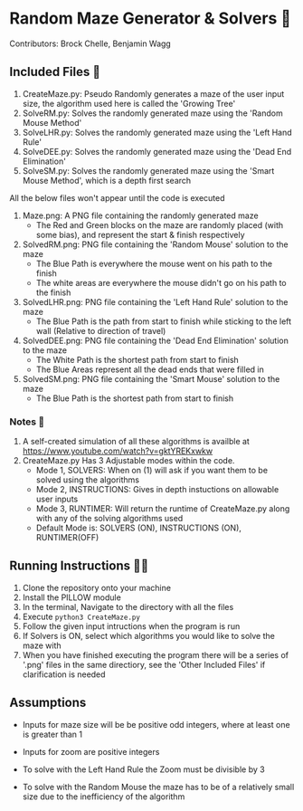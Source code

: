# Random Maze Generator & Solvers 🧩

Contributors: Brock Chelle, Benjamin Wagg

## Included Files 📁

1. CreateMaze.py: Pseudo Randomly generates a maze of the user input size, the algorithm used here is called the 'Growing Tree'
2. SolveRM.py: Solves the randomly generated maze using the 'Random Mouse Method'
3. SolveLHR.py: Solves the randomly generated maze using the 'Left Hand Rule'
4. SolveDEE.py: Solves the randomly generated maze using the 'Dead End Elimination'
5. SolveSM.py: Solves the randomly generated maze using the 'Smart Mouse Method', which is a depth first search

All the below files won't appear until the code is executed
1. Maze.png: A PNG file containing the randomly generated maze
    * The Red and Green blocks on the maze are randomly placed (with some bias), and represent the start & finish respectively
2. SolvedRM.png: PNG file containing the 'Random Mouse' solution to the maze
    * The Blue Path is everywhere the mouse went on his path to the finish
    * The white areas are everywhere the mouse didn't go on his path to the finish
3. SolvedLHR.png: PNG file containing the 'Left Hand Rule' solution to the maze
    * The Blue Path is the path from start to finish while sticking to the left wall (Relative to direction of travel)
4. SolvedDEE.png: PNG file containing the 'Dead End Elimination' solution to the maze
    * The White Path is the shortest path from start to finish
    * The Blue Areas represent all the dead ends that were filled in
5. SolvedSM.png: PNG file containing the 'Smart Mouse' solution to the maze
    * The Blue Path is the shortest path from start to finish

### Notes 📝

1. A self-created simulation of all these algorithms is availble at https://www.youtube.com/watch?v=gktYREKxwkw
2. CreateMaze.py Has 3 Adjustable modes within the code.
    * Mode 1, SOLVERS: When on (1) will ask if you want them to be solved using the algorithms
    * Mode 2, INSTRUCTIONS: Gives in depth instuctions on allowable user inputs
    * Mode 3, RUNTIMER: Will return the runtime of CreateMaze.py along with any of the solving algorithms used
    * Default Mode is: SOLVERS (ON), INSTRUCTIONS (ON), RUNTIMER(OFF)

## Running Instructions 🏃‍♀️

1. Clone the repository onto your machine
2. Install the PILLOW module
3. In the terminal, Navigate to the directory with all the files
4. Execute `python3 CreateMaze.py`
5. Follow the given input intructions when the program is run
6. If Solvers is ON, select which algorithms you would like to solve the maze with
7. When you have finished executing the program there will be a series of '.png' files in the same directiory, see the 'Other Included Files' if clarification is needed

## Assumptions

* Inputs for  maze size will be be positive odd integers, where at least one is greater than 1
* Inputs for zoom are positive integers

* To solve with the Left Hand Rule the Zoom must be divisible by 3
* To solve with the Random Mouse the maze has to be of a relatively small size due to the inefficiency of the algorithm
